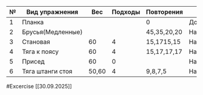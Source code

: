  
| №   | Вид упражнения    | Вес   | Подходы | Повторения  | Место      |
| --- | ----------------- | ----- | ------- | ----------- | ---------- |
| 1   | Планка            |       |         | 0           | Дом        |
| 2   | Брусья(Медленные) |       |         | 45,35,20,20 | Набережная |
| 3   | Становая          | 60    | 4       | 15,1715,15  | Набережная |
| 4   | Тяга к поясу      | 60    | 4       | 15,17,17,17 | Набережная |
| 5   | Присед            | 60    | 0       |             | Набережная |
| 6   | Тяга штанги стоя  | 50,60 | 4       | 9,8,7,5     | Набережная |

#Excercise
[[30.09.2025]]